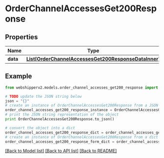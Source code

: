 # OrderChannelAccessesGet200Response


## Properties
Name | Type | Description | Notes
------------ | ------------- | ------------- | -------------
**data** | [**List[OrderChannelAccessesGet200ResponseDataInner]**](OrderChannelAccessesGet200ResponseDataInner.md) |  | [optional] 

## Example

```python
from webshipperv2.models.order_channel_accesses_get200_response import OrderChannelAccessesGet200Response

# TODO update the JSON string below
json = "{}"
# create an instance of OrderChannelAccessesGet200Response from a JSON string
order_channel_accesses_get200_response_instance = OrderChannelAccessesGet200Response.from_json(json)
# print the JSON string representation of the object
print OrderChannelAccessesGet200Response.to_json()

# convert the object into a dict
order_channel_accesses_get200_response_dict = order_channel_accesses_get200_response_instance.to_dict()
# create an instance of OrderChannelAccessesGet200Response from a dict
order_channel_accesses_get200_response_form_dict = order_channel_accesses_get200_response.from_dict(order_channel_accesses_get200_response_dict)
```
[[Back to Model list]](../README.md#documentation-for-models) [[Back to API list]](../README.md#documentation-for-api-endpoints) [[Back to README]](../README.md)



